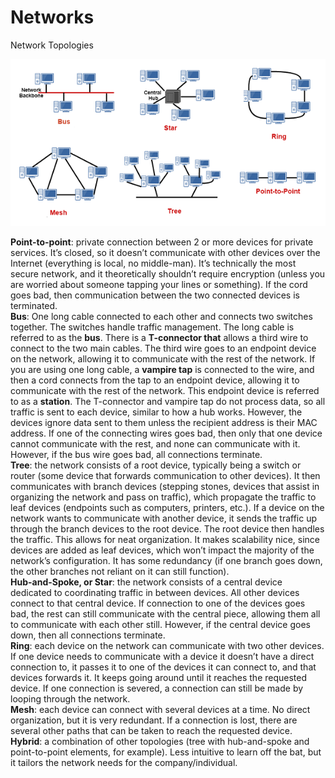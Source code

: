 # Networks

Network Topologies  

![Network Topologies](./images/network-topology.png)

**Point-to-point**: private connection between 2 or more devices for private services. It’s closed, so it doesn’t communicate with other devices over the Internet (everything is local, no middle-man). It’s technically the most secure network, and it theoretically shouldn’t require encryption (unless you are worried about someone tapping your lines or something). If the cord goes bad, then communication between the two connected devices is terminated.  
**Bus**: One long cable connected to each other and connects two switches together. The switches handle traffic management. The long cable is referred to as the **bus**. There is a **T-connector that** allows a third wire to connect to the two main cables. The third wire goes to an endpoint device on the network, allowing it to communicate with the rest of the network. If you are using one long cable, a **vampire tap** is connected to the wire, and then a cord connects from the tap to an endpoint device, allowing it to communicate with the rest of the network. This endpoint device is referred to as a **station**. The T-connector and vampire tap do not process data, so all traffic is sent to each device, similar to how a hub works. However, the devices ignore data sent to them unless the recipient address is their MAC address. If one of the connecting wires goes bad, then only that one device cannot communicate with the rest, and none can communicate with it. However, if the bus wire goes bad, all connections terminate.  
**Tree**: the network consists of a root device, typically being a switch or router (some device that forwards communication to other devices). It then communicates with branch devices (stepping stones, devices that assist in organizing the network and pass on traffic), which propagate the traffic to leaf devices (endpoints such as computers, printers, etc.). If a device on the network wants to communicate with another device, it sends the traffic up through the branch devices to the root device. The root device then handles the traffic. This allows for neat organization. It makes scalability nice, since devices are added as leaf devices, which won’t impact the majority of the network’s configuration. It has some redundancy (if one branch goes down, the other branches not reliant on it can still function).  
**Hub-and-Spoke, or Star**: the network consists of a central device dedicated to coordinating traffic in between devices. All other devices connect to that central device. If connection to one of the devices goes bad, the rest can still communicate with the central piece, allowing them all to communicate with each other still. However, if the central device goes down, then all connections terminate.  
**Ring**: each device on the network can communicate with two other devices. If one device needs to communicate with a device it doesn’t have a direct connection to, it passes it to one of the devices it can connect to, and that devices forwards it. It keeps going around until it reaches the requested device. If one connection is severed, a connection can still be made by looping through the network.  
**Mesh**: each device can connect with several devices at a time. No direct organization, but it is very redundant. If a connection is lost, there are several other paths that can be taken to reach the requested device.  
**Hybrid**: a combination of other topologies (tree with hub-and-spoke and point-to-point elements, for example). Less intuitive to learn off the bat, but it tailors the network needs for the company/individual.  
      